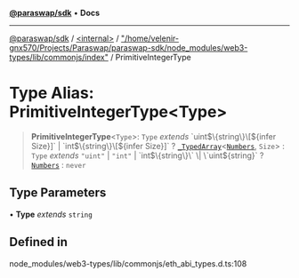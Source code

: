 [**@paraswap/sdk**](../../../../README.md) • **Docs**

***

[@paraswap/sdk](../../../../globals.md) / [\<internal\>](../../../README.md) / ["/home/velenir-gnx570/Projects/Paraswap/paraswap-sdk/node\_modules/web3-types/lib/commonjs/index"](../README.md) / PrimitiveIntegerType

# Type Alias: PrimitiveIntegerType\<Type\>

> **PrimitiveIntegerType**\<`Type`\>: `Type` *extends* \`uint$\{string\}\[$\{infer Size\}\]\` \| \`int$\{string\}\[$\{infer Size\}\]\` ? [`_TypedArray`](../../../type-aliases/TypedArray.md)\<[`Numbers`](../../../type-aliases/Numbers.md), `Size`\> : `Type` *extends* `"uint"` \| `"int"` \| \`int$\{string\}\` \| \`uint$\{string\}\` ? [`Numbers`](../../../type-aliases/Numbers.md) : `never`

## Type Parameters

• **Type** *extends* `string`

## Defined in

node\_modules/web3-types/lib/commonjs/eth\_abi\_types.d.ts:108
